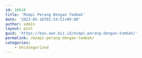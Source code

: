 ```yaml
---
id: 16616
title: 'Mimpi Perang Dengan Tombak'
date: '2023-05-16T01:54:51+00:00'
author: admin
layout: post
guid: 'https://bos.awn.biz.id/mimpi-perang-dengan-tombak/'
permalink: /mimpi-perang-dengan-tombak/
categories:
    - Uncategorized
---
```


